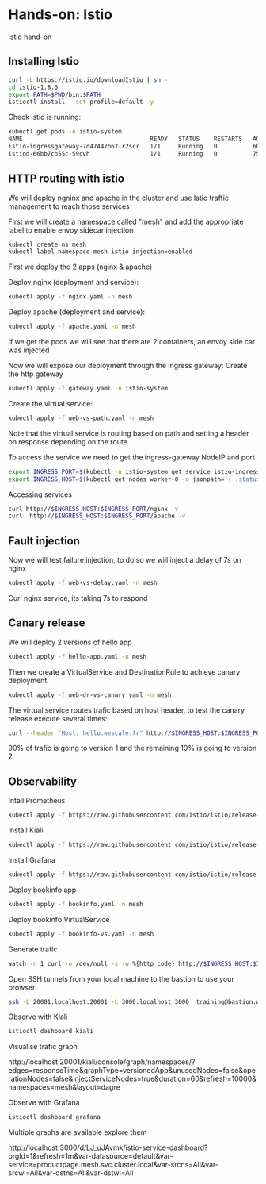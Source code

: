 # Hands-on: Istio

Istio hand-on


## Installing Istio
```sh
curl -L https://istio.io/downloadIstio | sh -
cd istio-1.8.0
export PATH=$PWD/bin:$PATH
istioctl install --set profile=default -y
```

Check istio is running:
```sh
kubectl get pods -n istio-system
NAME                                    READY   STATUS    RESTARTS   AGE
istio-ingressgateway-7d47447b67-r2scr   1/1     Running   0          60s
istiod-66bb7cb55c-59cvh                 1/1     Running   0          75s
```

## HTTP routing with istio
We will deploy ngninx and apache in the cluster and use Istio traffic management to reach those services

First we will create a namespace called "mesh" and add the appropriate label to enable envoy sidecar injection
```sh
kubectl create ns mesh
kubectl label namespace mesh istio-injection=enabled
```

First we deploy the 2 apps (nginx & apache)

Deploy nginx (deployment and service):
```sh
kubectl apply -f nginx.yaml -n mesh
```
Deploy apache (deployment and service):
```sh
kubectl apply -f apache.yaml -n mesh
```

If we get the pods we will see that there are 2 containers, an envoy side car was injected

Now we will expose our deployment through the ingress gateway:
Create the http gateway
```sh
kubectl apply -f gateway.yaml -n istio-system
```
Create the virtual service:
```sh
kubectl apply -f web-vs-path.yaml -n mesh
```
Note that the virtual service is routing based on path and setting a header on response depending on the route

To access the service we need to get the ingress-gateway NodeIP and port
```sh
export INGRESS_PORT=$(kubectl -n istio-system get service istio-ingressgateway -o jsonpath='{.spec.ports[?(@.name=="http2")].nodePort}')
export INGRESS_HOST=$(kubectl get nodes worker-0 -o jsonpath='{ .status.addresses[?(@.type=="InternalIP")].address }')
```
Accessing services
```sh
curl http://$INGRESS_HOST:$INGRESS_PORT/nginx -v
curl  http://$INGRESS_HOST:$INGRESS_PORT/apache -v
```

## Fault injection

Now we will test failure injection, to do so we will inject a delay of 7s on nginx
```sh
kubectl apply -f web-vs-delay.yaml -n mesh
```

Curl nginx service, its taking 7s to respond

## Canary release
We will deploy 2 versions of hello app
```sh
kubectl apply -f hello-app.yaml -n mesh
```
Then we create a VirtualService and DestinationRule to achieve canary deployment
```sh
kubectl apply -f web-dr-vs-canary.yaml -n mesh
```
The virtual service routes trafic based on host header, to test the canary release execute several times:
```sh
curl --header "Host: hello.wescale.fr" http://$INGRESS_HOST:$INGRESS_PORT/
```
90% of trafic is going to version 1 and the remaining 10% is going to version 2

## Observability
Intall Prometheus
```sh
kubectl apply -f https://raw.githubusercontent.com/istio/istio/release-1.8/samples/addons/prometheus.yaml
```
Install Kiali
```sh
kubectl apply -f https://raw.githubusercontent.com/istio/istio/release-1.8/samples/addons/kiali.yaml
```
Install Grafana
```sh
kubectl apply -f https://raw.githubusercontent.com/istio/istio/release-1.8/samples/addons/grafana.yaml
```

Deploy bookinfo app
```sh
kubectl apply -f bookinfo.yaml -n mesh
```

Deploy bookinfo VirtualService
```sh
kubectl apply -f bookinfo-vs.yaml -n mesh
```

Generate trafic 
```sh
watch -n 1 curl -o /dev/null -s -w %{http_code} http://$INGRESS_HOST:$INGRESS_PORT/productpage
```

Open SSH tunnels from your local machine to the bastion to use your browser
```sh
ssh -L 20001:localhost:20001 -L 3000:localhost:3000  training@bastion.wsc-kubernetes-training-<index>.wescaletraining.fr -i kubernetes-formation
```

Observe with Kiali

```sh
istioctl dashboard kiali
```

Visualise trafic graph

http://localhost:20001/kiali/console/graph/namespaces/?edges=responseTime&graphType=versionedApp&unusedNodes=false&operationNodes=false&injectServiceNodes=true&duration=60&refresh=10000&namespaces=mesh&layout=dagre


Observe with Grafana

```sh
istioctl dashboard grafana
```

Multiple graphs are available explore them

http://localhost:3000/d/LJ_uJAvmk/istio-service-dashboard?orgId=1&refresh=1m&var-datasource=default&var-service=productpage.mesh.svc.cluster.local&var-srcns=All&var-srcwl=All&var-dstns=All&var-dstwl=All
